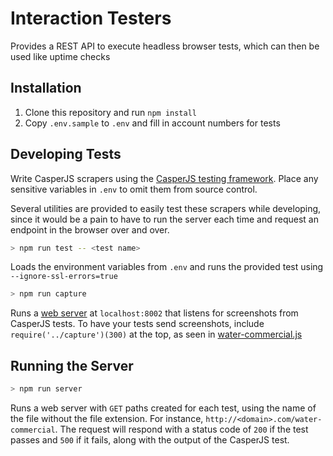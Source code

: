 # Interaction Testers
Provides a REST API to execute headless browser tests, which can then be used like uptime checks

## Installation
1. Clone this repository and run `npm install`
2. Copy `.env.sample` to `.env` and fill in account numbers for tests

## Developing Tests
Write CasperJS scrapers using the [CasperJS testing framework](http://docs.casperjs.org/en/latest/testing.html).
Place any sensitive variables in `.env` to omit them from source control.

Several utilities are provided to easily test these scrapers while developing, since it would be a pain to have
to run the server each time and request an endpoint in the browser over and over.
```bash
> npm run test -- <test name>
```
Loads the environment variables from `.env` and runs the provided test using `--ignore-ssl-errors=true`
```bash
> npm run capture
```
Runs a [web server](https://github.com/maciejjankowski/flaming-octo-puss) at `localhost:8002` that listens
for screenshots from CasperJS tests. To have your tests send screenshots, include `require('../capture')(300)`
at the top, as seen in [water-commercial.js](tests/water-commercial.js)

## Running the Server
```bash
> npm run server
```
Runs a web server with `GET` paths created for each test, using the name of the file without the file extension.
For instance, `http://<domain>.com/water-commercial`.
The request will respond with a status code of `200` if the test passes and `500` if it fails, along with
the output of the CasperJS test.
